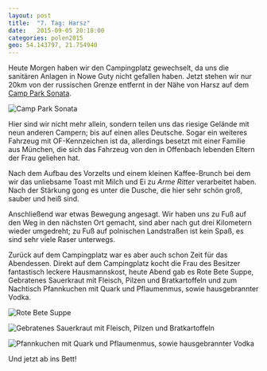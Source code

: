 ```yaml
---
layout: post
title:  "7. Tag: Harsz"
date:   2015-09-05 20:18:00
categories: polen2015
geo: 54.143797, 21.754940
---
```


Heute Morgen haben wir den Campingplatz gewechselt, da uns die sanitären Anlagen in Nowe Guty nicht gefallen haben. 
Jetzt stehen wir nur 20km von der russischen Grenze entfernt in der Nähe von Harsz auf dem [Camp Park Sonata](http://www.masuren-campingplatz.de/).

![Camp Park Sonata](https://pbs.twimg.com/media/COJm8fSWUAAiHu8.jpg)

Hier sind wir nicht mehr allein, sondern teilen uns das riesige Gelände mit neun anderen Campern; bis auf einen alles
Deutsche. Sogar ein weiteres Fahrzeug mit OF-Kennzeichen ist da, allerdings besetzt mit einer Familie aus München, die
sich das Fahrzeug von den in Offenbach lebenden Eltern der Frau geliehen hat.

Nach dem Aufbau des Vorzelts und einem kleinen Kaffee-Brunch bei dem wir das unliebsame Toast mit Milch und Ei zu 
*Arme Ritter* verarbeitet haben. Nach der Stärkung gong es unter die Dusche, die hier sehr schön groß, sauber und heiß
 sind. 
 
Anschließend war etwas Bewegung angesagt. Wir haben uns zu Fuß auf den Weg in den nächsten Ort 
gemacht, sind aber nach gut drei Kilometern wieder umgedreht; zu Fuß auf polnischen Landstraßen ist kein Spaß, es sind
sehr viele Raser unterwegs.

Zurück auf dem Campingplatz war es aber auch schon Zeit für das Abendessen. Direkt auf dem Campingplatz kocht die Frau
des Besitzer fantastisch leckere Hausmannskost, heute Abend gab es Rote Bete Suppe, Gebratenes Sauerkraut mit Fleisch, Pilzen
 und Bratkartoffeln und zum Nachtisch Pfannkuchen mit Quark und Pflaumenmus, sowie hausgebrannter Vodka.

![Rote Bete Suppe](https://pbs.twimg.com/media/COKD1PZWIAAS0ZB.jpg)

![Gebratenes Sauerkraut mit Fleisch, Pilzen und Bratkartoffeln](https://pbs.twimg.com/media/COKFAmqUwAEuQuJ.jpg)

![Pfannkuchen mit Quark und Pflaumenmus, sowie hausgebrannter Vodka](https://pbs.twimg.com/media/COKFB3HU8AAWwJY.jpg)

Und jetzt ab ins Bett!

